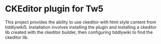 CKEditor plugin for Tw5
=======================
This project provides the ability to use ckeditor with html style content from tiddlywiki5.
Installation involves installing the plugin and installing a ckeditor lib created with the 
ckeditor builder, then configuring tiddlywiki to find the ckeditor lib.
